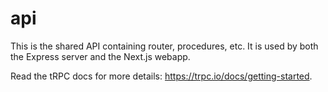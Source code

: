 # api

This is the shared API containing router, procedures, etc. It is used by both the Express server and the Next.js webapp.

Read the tRPC docs for more details: https://trpc.io/docs/getting-started.
